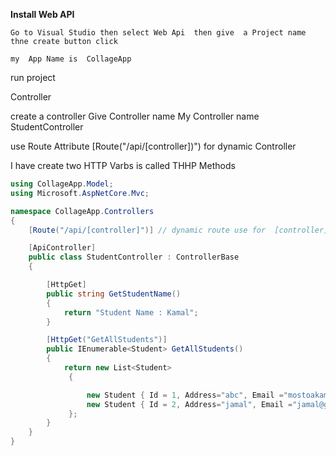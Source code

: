 **Install Web API**

    Go to Visual Studio then select Web Api  then give  a Project name  thne create button click

    my  App Name is  CollageApp

run  project

Controller

create a controller    Give  Controller name  My Controller name  StudentController

use Route Attribute  [Route("/api/[controller])")  for dynamic Controller

I have create two HTTP Varbs is called THHP Methods

```csharp
using CollageApp.Model;
using Microsoft.AspNetCore.Mvc;

namespace CollageApp.Controllers
{
    [Route("/api/[controller]")] // dynamic route use for  [controller]

    [ApiController]
    public class StudentController : ControllerBase
    {

        [HttpGet]
        public string GetStudentName()
        {
            return "Student Name : Kamal";
        }

        [HttpGet("GetAllStudents")]
        public IEnumerable<Student> GetAllStudents()
        {
            return new List<Student>
             {

                 new Student { Id = 1, Address="abc", Email ="mostoakamal@gmail.com", StudentName="kamal"},
                 new Student { Id = 2, Address="jamal", Email ="jamal@gmail.com", StudentName="jamal"},
             };
        }
    }
}

```
